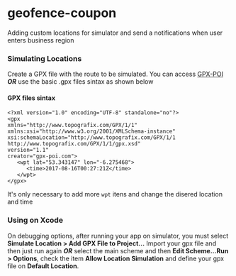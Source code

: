 # geofence-coupon
Adding custom locations for simulator and send a notifications when user enters business region

### Simulating Locations
Create a GPX file with the route to be simulated.
You can access [GPX-POI](http://gpx-poi.com) **_OR_** use the basic .gpx files sintax as shown below

#### GPX files sintax
```
<?xml version="1.0" encoding="UTF-8" standalone="no"?>
<gpx
xmlns="http://www.topografix.com/GPX/1/1"
xmlns:xsi="http://www.w3.org/2001/XMLSchema-instance" 
xsi:schemaLocation="http://www.topografix.com/GPX/1/1 http://www.topografix.com/GPX/1/1/gpx.xsd"
version="1.1" 
creator="gpx-poi.com">
   <wpt lat="53.343147" lon="-6.275468">
      <time>2017-08-16T00:27:21Z</time>
   </wpt>
</gpx>
```

It's only necessary to add more ```wpt``` itens and change the disered location and time

### Using on Xcode
On debugging options, after running your app on simulator, you must select **Simulate Location > Add GPX File to Project...**
Import your gpx file and then just run again _**OR**_ select the main scheme and then **Edit Scheme...Run > Options**, check the item **Allow Location Simulation** and define your gpx file on **Default Location**.
